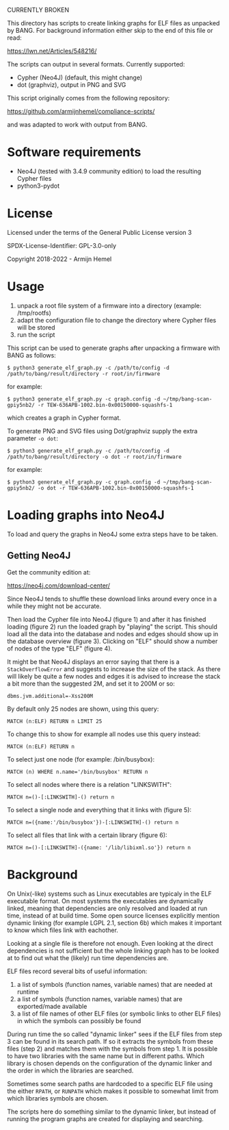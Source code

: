 CURRENTLY BROKEN

This directory has scripts to create linking graphs for ELF files as unpacked
by BANG. For background information either skip to the end of this file or
read:

<https://lwn.net/Articles/548216/>

The scripts can output in several formats. Currently supported:

* Cypher (Neo4J) (default, this might change)
* dot (graphviz), output in PNG and SVG

This script originally comes from the following repository:

<https://github.com/armijnhemel/compliance-scripts/>

and was adapted to work with output from BANG.

# Software requirements

* Neo4J (tested with 3.4.9 community edition) to load the resulting Cypher files
* python3-pydot

# License

Licensed under the terms of the General Public License version 3

SPDX-License-Identifier: GPL-3.0-only

Copyright 2018-2022 - Armijn Hemel

# Usage

1. unpack a root file system of a firmware into a directory (example: /tmp/rootfs)
2. adapt the configuration file to change the directory where Cypher files will be stored
3. run the script

This script can be used to generate graphs after unpacking a firmware with
BANG as follows:

    $ python3 generate_elf_graph.py -c /path/to/config -d /path/to/bang/result/directory -r root/in/firmware

for example:

    $ python3 generate_elf_graph.py -c graph.config -d ~/tmp/bang-scan-gpiy5nb2/ -r TEW-636APB-1002.bin-0x00150000-squashfs-1

which creates a graph in Cypher format.

To generate PNG and SVG files using Dot/graphviz supply the extra parameter
`-o dot`:

    $ python3 generate_elf_graph.py -c /path/to/config -d /path/to/bang/result/directory -o dot -r root/in/firmware

for example:

    $ python3 generate_elf_graph.py -c graph.config -d ~/tmp/bang-scan-gpiy5nb2/ -o dot -r TEW-636APB-1002.bin-0x00150000-squashfs-1

# Loading graphs into Neo4J 

To load and query the graphs in Neo4J some extra steps have to be taken.

## Getting Neo4J

Get the community edition at:

https://neo4j.com/download-center/

Since Neo4J tends to shuffle these download links around every once in a while
they might not be accurate.

Then load the Cypher file into Neo4J (figure 1) and after it has finished
loading (figure 2) run the loaded graph by "playing" the script. This should
load all the data into the database and nodes and edges should show up in
the database overview (figure 3). Clicking on "ELF" should show a number
of nodes of the type "ELF" (figure 4).

It might be that Neo4J displays an error saying that there is a
`StackOverflowError` and suggests to increase the size of the stack. As there
will likely be quite a few nodes and edges it is advised to increase the stack
a bit more than the suggested 2M, and set it to 200M or so:

    dbms.jvm.additional=-Xss200M

By default only 25 nodes are shown, using this query:

    MATCH (n:ELF) RETURN n LIMIT 25

To change this to show for example all nodes use this query instead:

    MATCH (n:ELF) RETURN n

To select just one node (for example: /bin/busybox):

    MATCH (n) WHERE n.name='/bin/busybox' RETURN n

To select all nodes where there is a relation "LINKSWITH":

    MATCH n=()-[:LINKSWITH]-() return n

To select a single node and everything that it links with (figure 5):

    MATCH n=({name:'/bin/busybox'})-[:LINKSWITH]-() return n

To select all files that link with a certain library (figure 6):

    MATCH n=()-[:LINKSWITH]-({name: '/lib/libixml.so'}) return n

# Background

On Unix(-like) systems such as Linux executables are typicaly in the ELF
executable format. On most systems the executables are dynamically linked,
meaning that dependencies are only resolved and loaded at run time, instead
of at build time. Some open source licenses explicitly mention dynamic linking
(for example LGPL 2.1, section 6b) which makes it important to know which
files link with eachother.

Looking at a single file is therefore not enough. Even looking at the direct
dependencies is not sufficient but the whole linking graph has to be looked
at to find out what the (likely) run time dependencies are.

ELF files record several bits of useful information:

1. a list of symbols (function names, variable names) that are needed at
runtime
2. a list of symbols (function names, variable names) that are exported/made
available
3. a list of file names of other ELF files (or symbolic links to other ELF
files) in which the symbols can possibly be found

During run time the so called "dynamic linker" sees if the ELF files from
step 3 can be found in its search path. If so it extracts the symbols from
these files (step 2) and matches them with the symbols from step 1. It is
possible to have two libraries with the same name but in different paths. Which
library is chosen depends on the configuration of the dynamic linker and the
order in which the libraries are searched.

Sometimes some search paths are hardcoded to a specific ELF file using the
either `RPATH`, or `RUNPATH` which makes it possible to somewhat limit from
which libraries symbols are chosen.

The scripts here do something similar to the dynamic linker, but instead of
running the program graphs are created for displaying and searching.
